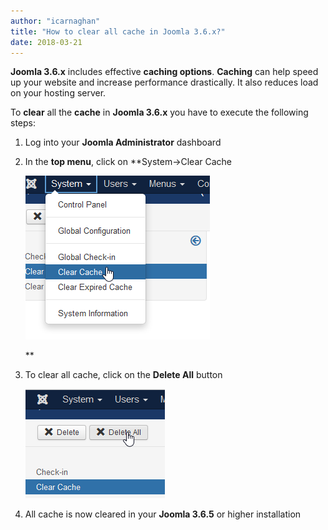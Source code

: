 ```yaml
---
author: "icarnaghan"
title: "How to clear all cache in Joomla 3.6.x?"
date: 2018-03-21
---
```


**Joomla 3.6.x** includes effective **caching options**. **Caching** can help speed up your website and increase performance drastically. It also reduces load on your hosting server.

To **clear** all the **cache** in **Joomla 3.6.x** you have to execute the following steps:

1. Log into your **Joomla Administrator** dashboard
2. In the **top menu**, click on **System->Clear Cache
    
    ![](images/g1lf2gEAAAAASUVORK5CYII=)
    
    **
3. To clear all cache, click on the **Delete All** button
    
    ![](images/8HAnXT1SV4wEsAAAAASUVORK5CYII=)
4. All cache is now cleared in your **Joomla 3.6.5** or higher installation
